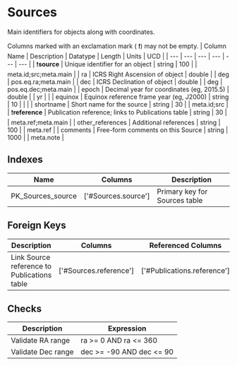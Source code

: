 # Sources
Main identifiers for objects along with coordinates.


Columns marked with an exclamation mark ( :exclamation:) may not be empty.
| Column Name | Description | Datatype | Length | Units  | UCD |
| --- | --- | --- | --- | --- | --- |
| :exclamation:**source** | Unique identifier for an object | string | 100 |  | meta.id;src;meta.main  |
| ra | ICRS Right Ascension of object | double |  | deg | pos.eq.ra;meta.main  |
| dec | ICRS Declination of object | double |  | deg | pos.eq.dec;meta.main  |
| epoch | Decimal year for coordinates (eg, 2015.5) | double |  | yr |   |
| equinox | Equinox reference frame year (eg, J2000) | string | 10 |  |   |
| shortname | Short name for the source | string | 30 |  | meta.id;src  |
| :exclamation:**reference** | Publication reference; links to Publications table | string | 30 |  | meta.ref;meta.main  |
| other_references | Additional references | string | 100 |  | meta.ref  |
| comments | Free-form comments on this Source | string | 1000 |  | meta.note  |

## Indexes
| Name | Columns | Description |
| --- | --- | --- |
| PK_Sources_source | ['#Sources.source'] | Primary key for Sources table |

## Foreign Keys
| Description | Columns | Referenced Columns |
| --- | --- | --- |
| Link Source reference to Publications table | ['#Sources.reference'] | ['#Publications.reference'] |

## Checks
| Description | Expression |
| --- | --- |
| Validate RA range | ra >= 0 AND ra <= 360 |
| Validate Dec range | dec >= -90 AND dec <= 90 |

